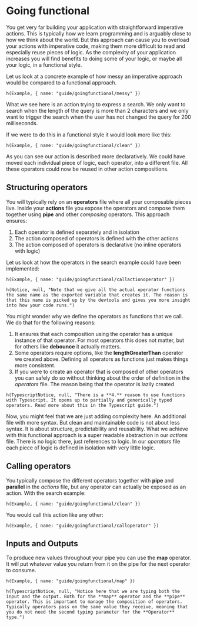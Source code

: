 # Going functional

You get very far building your application with straightforward imperative actions. This is typically how we learn programming and is arguably close to how we think about the world. But this approach can cause you to overload your actions with imperative code, making them more difficult to read and especially reuse pieces of logic. As the complexity of your application increases you will find benefits to doing some of your logic, or maybe all your logic, in a functional style.

Let us look at a concrete example of how messy an imperative approach would be compared to a functional approach.

```marksy
h(Example, { name: "guide/goingfunctional/messy" })
```

What we see here is an action trying to express a search. We only want to search when the length of the query is more than 2 characters and we only want to trigger the search when the user has not changed the query for 200 milliseconds.

If we were to do this in a functional style it would look more like this:

```marksy
h(Example, { name: "guide/goingfunctional/clean" })
```
As you can see our action is described more declaratively. We could have moved each individual piece of logic, each operator, into a different file. All these operators could now be reused in other action compositions.

## Structuring operators

You will typically rely on an **operators** file where all your composable pieces live. Inside your **actions** file you expose the operators and compose them together using **pipe** and other *composing* operators. This approach ensures:

1. Each operator is defined separately and in isolation
2. The action composed of operators is defined with the other actions
3. The action composed of operators is declarative (no inline operators with logic)

Let us look at how the operators in the search example could have been implemented:

```marksy
h(Example, { name: "guide/goingfunctional/callactionoperator" })
```

```marksy
h(Notice, null, "Note that we give all the actual operator functions the same name as the exported variable that creates it. The reason is that this name is picked up by the devtools and gives you more insight into how your code runs.")
```

You might wonder why we define the operators as functions that we call. We do that for the following reasons:

1. It ensures that each composition using the operator has a unique instance of that operator. For most operators this does not matter, but for others like **debounce** it actually matters.
2. Some operators require options, like the **lengthGreaterThan** operator we created above. Defining all operators as functions just makes things more consistent.
3. If you were to create an operator that is composed of other operators you can safely do so without thinking about the order of definition in the *operators* file. The reason being that the operator is lazily created

```marksy
h(TypescriptNotice, null, "There is a **4.** reason to use functions with Typescript. It opens up to partially and generically typed operators. Read more about this in the Typescript guide.")
```

Now, you might feel that we are just adding complexity here. An additional file with more syntax. But clean and maintainable code is not about less syntax. It is about structure, predictability and reusability. What we achieve with this functional approach is a super readable abstraction in our *actions* file. There is no logic there, just references to logic. In our *operators* file each piece of logic is defined in isolation with very little logic.

## Calling operators

You typically compose the different operators together with **pipe** and **parallel** in the *actions* file, but any operator can actually be exposed as an action. With the search example:

```marksy
h(Example, { name: "guide/goingfunctional/clean" })
```

You would call this action like any other:

```marksy
h(Example, { name: "guide/goingfunctional/calloperator" })
```

## Inputs and Outputs

To produce new values throughout your pipe you can use the **map** operator. It will put whatever value you return from it on the pipe for the next operator to consume.

```marksy
h(Example, { name: "guide/goingfunctional/map" })
```

```marksy
h(TypescriptNotice, null, "Notice here that we are typing both the input and the output. Both for the **map** operator and the **pipe** operator. This is important to manage the composition of operators. Typically operators pass on the same value they receive, meaning that you do not need the second typing parameter for the **Operator** type.")
```
